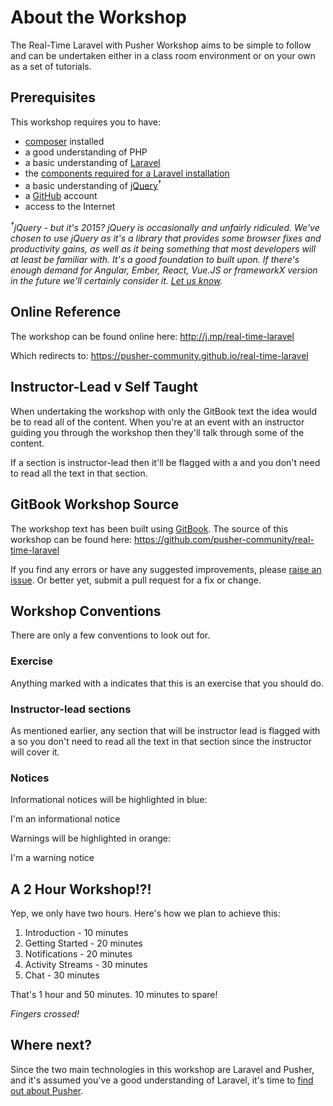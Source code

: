 # About the Workshop

The Real-Time Laravel with Pusher Workshop aims to be simple to follow and can be undertaken either in a class room environment or on your own as a set of tutorials.

## Prerequisites

This workshop requires you to have:

* [composer](https://getcomposer.org/) installed
* a good understanding of PHP
* a basic understanding of [Laravel](http://laravel.com/)
* the [components required for a Laravel installation](http://laravel.com/docs/5.1#installation)
* a basic understanding of [jQuery](http://jquery.com/)<sup>†</sup>
* a [GitHub](https://github.com/) account
* access to the Internet

*<sup>†</sup>jQuery - but it's 2015? jQuery is occasionally and unfairly ridiculed. We've chosen to use jQuery as it's a library that provides some browser fixes and productivity gains, as well as it being something that most developers will at least be familiar with. It's a good foundation to built upon. If there's enough demand for Angular, Ember, React, Vue.JS or frameworkX version in the future we'll certainly consider it. [Let us know](https://twitter.com/pusher).*

## Online Reference

The workshop can be found online here:
<http://j.mp/real-time-laravel>

Which redirects to:
<https://pusher-community.github.io/real-time-laravel>

## Instructor-Lead <i class="fa fa-graduation-cap fa-2"></i> v Self Taught

When undertaking the workshop with only the GitBook text the idea would be to read all of the content. When you're at an event with an instructor guiding you through the workshop then they'll talk through some of the content.

If a section is instructor-lead then it'll be flagged with a <i class="fa fa-graduation-cap fa-2"></i> and you don't need to read all the text in that section.

## GitBook Workshop Source

The workshop text has been built using [GitBook](https://github.com/GitbookIO/gitbook). The source of this workshop can be found here:
<https://github.com/pusher-community/real-time-laravel>

If you find any errors or have any suggested improvements, please [raise an issue](https://github.com/pusher-community/real-time-laravel/issues). Or better yet, submit a pull request for a fix or change.

## Workshop Conventions

There are only a few conventions to look out for.

### Exercise <i class="fa fa-rocket fa-2"></i>

Anything marked with a <i class="fa fa-rocket fa-2"></i> indicates that this is an exercise that you should do.

### Instructor-lead sections <i class="fa fa-graduation-cap fa-2"></i>

As mentioned earlier, any section that will be instructor lead is flagged with a <i class="fa fa-graduation-cap fa-2"></i> so you don't need to read all the text in that section since the instructor will cover it.

### Notices

Informational notices will be highlighted in blue:

<div class="alert alert-info">I'm an informational notice</div>

Warnings will be highlighted in orange:

<div class="alert alert-warning">I'm a warning notice</div>

## A 2 Hour Workshop!?!

Yep, we only have two hours. Here's how we plan to achieve this:

1. Introduction - 10 minutes
2. Getting Started - 20 minutes
3. Notifications - 20 minutes
4. Activity Streams - 30 minutes
5. Chat - 30 minutes

That's 1 hour and 50 minutes. 10 minutes to spare!

*Fingers crossed!*

## Where next?

Since the two main technologies in this workshop are Laravel and Pusher, and it's assumed you've a good understanding of Laravel, it's time to [find out about Pusher](./what-is-pusher.md).
